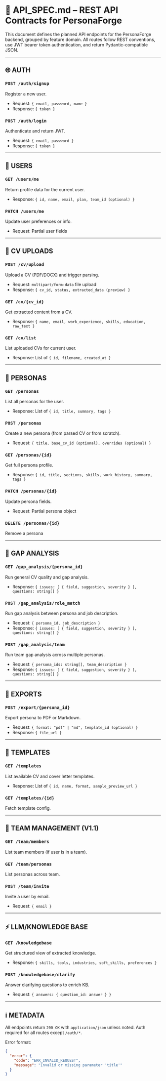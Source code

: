 # 🔐 API\_SPEC.md – REST API Contracts for PersonaForge

This document defines the planned API endpoints for the PersonaForge backend, grouped by feature domain. All routes follow REST conventions, use JWT bearer token authentication, and return Pydantic-compatible JSON.

---

## 🌐 AUTH

### `POST /auth/signup`

Register a new user.

* Request: `{ email, password, name }`
* Response: `{ token }`

### `POST /auth/login`

Authenticate and return JWT.

* Request: `{ email, password }`
* Response: `{ token }`

---

## 👤 USERS

### `GET /users/me`

Return profile data for the current user.

* Response: `{ id, name, email, plan, team_id (optional) }`

### `PATCH /users/me`

Update user preferences or info.

* Request: Partial user fields

---

## 📄 CV UPLOADS

### `POST /cv/upload`

Upload a CV (PDF/DOCX) and trigger parsing.

* Request: `multipart/form-data` file upload
* Response: `{ cv_id, status, extracted_data (preview) }`

### `GET /cv/{cv_id}`

Get extracted content from a CV.

* Response: `{ name, email, work_experience, skills, education, raw_text }`

### `GET /cv/list`

List uploaded CVs for current user.

* Response: List of `{ id, filename, created_at }`

---

## 👥 PERSONAS

### `GET /personas`

List all personas for the user.

* Response: List of `{ id, title, summary, tags }`

### `POST /personas`

Create a new persona (from parsed CV or from scratch).

* Request: `{ title, base_cv_id (optional), overrides (optional) }`

### `GET /personas/{id}`

Get full persona profile.

* Response: `{ id, title, sections, skills, work_history, summary, tags }`

### `PATCH /personas/{id}`

Update persona fields.

* Request: Partial persona object

### `DELETE /personas/{id}`

Remove a persona

---

## 🧠 GAP ANALYSIS

### `GET /gap_analysis/{persona_id}`

Run general CV quality and gap analysis.

* Response: `{ issues: [ { field, suggestion, severity } ], questions: string[] }`

### `POST /gap_analysis/role_match`

Run gap analysis between persona and job description.

* Request: `{ persona_id, job_description }`
* Response: `{ issues: [ { field, suggestion, severity } ], questions: string[] }`

### `POST /gap_analysis/team`

Run team gap analysis across multiple personas.

* Request: `{ persona_ids: string[], team_description }`
* Response: `{ issues: [ { field, suggestion, severity } ], questions: string[] }`

---

## 📃 EXPORTS

### `POST /export/{persona_id}`

Export persona to PDF or Markdown.

* Request: `{ format: "pdf" | "md", template_id (optional) }`
* Response: `{ file_url }`

---

## 📜 TEMPLATES

### `GET /templates`

List available CV and cover letter templates.

* Response: List of `{ id, name, format, sample_preview_url }`

### `GET /templates/{id}`

Fetch template config.

---

## 🧳 TEAM MANAGEMENT (V1.1)

### `GET /team/members`

List team members (if user is in a team).

### `GET /team/personas`

List personas across team.

### `POST /team/invite`

Invite a user by email.

* Request: `{ email }`

---

## ⚡ LLM/KNOWLEDGE BASE

### `GET /knowledgebase`

Get structured view of extracted knowledge.

* Response: `{ skills, tools, industries, soft_skills, preferences }`

### `POST /knowledgebase/clarify`

Answer clarifying questions to enrich KB.

* Request: `{ answers: { question_id: answer } }`

---

## ℹ️ METADATA

All endpoints return `200 OK` with `application/json` unless noted. Auth required for all routes except `/auth/*`.

Error format:

```json
{
  "error": {
    "code": "ERR_INVALID_REQUEST",
    "message": "Invalid or missing parameter 'title'"
  }
}
```
